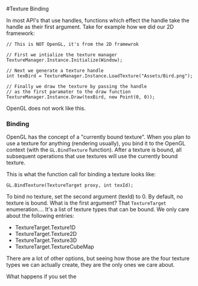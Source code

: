 #Texture Binding

In most API's that use handles, functions which effect the handle take the handle as their first argument. Take for example how we did our 2D framework:

```
// This is NOT OpenGL, it's from the 2D framewrok

// First we intialize the texture manager
TextureManager.Instance.Initialize(Window);

// Next we generate a texture handle
int texBird = TextureManager.Instance.LoadTexture("Assets/Bird.png");

// Finally we draw the texture by passing the handle
// as the first paramater to the draw function
TextureManager.Instance.Draw(texBird, new Point(0, 0));
```

OpenGL does not work like this.

### Binding

OpenGL has the concept of a "currently bound texture". When you plan to use a texture for anything (rendering usually), you bind it to the OpenGL context (with the ```GL.BindTexture``` function). After a texture is bound, all subsequent operations that use textures will use the currently bound texture.

This is what the function call for binding a texture looks like:

```
GL.BindTexture(TextureTarget proxy, int texId);
```

To bind no texture, set the second argument (texId) to 0. By default, no texture is bound. What is the first argument? That ```TextureTarget``` enumeration.... It's a list of texture types that can be bound. We only care about the following entries:

* TextureTarget.Texture1D
* TextureTarget.Texture2D
* TextureTarget.Texture3D
* TextureTarget.TextureCubeMap

There are a lot of other options, but seeing how those are the four texture types we can actually create, they are the only ones we care about.

What happens if you set the 